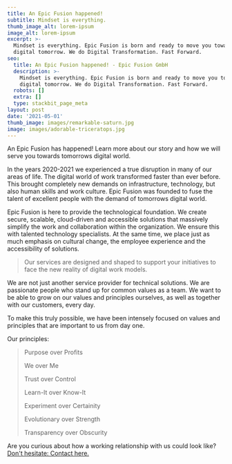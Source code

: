 ```yaml
---
title: An Epic Fusion happened!
subtitle: Mindset is everything.
thumb_image_alt: lorem-ipsum
image_alt: lorem-ipsum
excerpt: >-
  Mindset is everything. Epic Fusion is born and ready to move you towards the
  digital tomorrow. We do Digital Transformation. Fast Forward.
seo:
  title: An Epic Fusion happened! - Epic Fusion GmbH
  description: >-
    Mindset is everything. Epic Fusion is born and ready to move you towards the
    digital tomorrow. We do Digital Transformation. Fast Forward.
  robots: []
  extra: []
  type: stackbit_page_meta
layout: post
date: '2021-05-01'
thumb_image: images/remarkable-saturn.jpg
image: images/adorable-triceratops.jpg
---
```

An Epic Fusion has happened! Learn more about our story and how we will serve you towards tomorrows digital world.

In the years 2020-2021 we experienced a true disruption in many of our areas of life. The digital world of work transformed faster than ever before. This brought completely new demands on infrastructure, technology, but also human skills and work culture. Epic Fusion was founded to fuse the talent of excellent people with the demand of tomorrows digital world.

Epic Fusion is here to provide the technological foundation. We create secure, scalable, cloud-driven and accessible solutions that massively simplify the work and collaboration within the organization. We ensure this with talented technology specialists. At the same time, we place just as much emphasis on cultural change, the employee experience and the accessibility of solutions.

> Our services are designed and shaped to support your initiatives to face the new reality of digital work models.

We are not just another service provider for technical solutions. We are passionate people who stand up for common values as a team. We want to be able to grow on our values and principles ourselves, as well as together with our customers, every day.

To make this truly possible, we have been intensely focused on values and principles that are important to us from day one.

Our principles:

> Purpose over Profits
>
> We over Me
>
> Trust over Control
>
> Learn-It over Know-It
>
> Experiment over Certainity
>
> Evolutionary  over Strength
>
> Transparency  over Obscurity


Are you curious about how a working relationship with us could look like? [Don't hesitate: Contact here.](https://terrific-zebra-dadb5.netlify.app)
